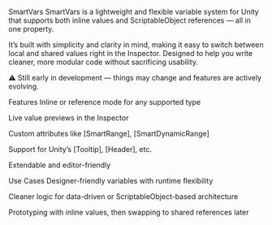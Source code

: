 SmartVars
SmartVars is a lightweight and flexible variable system for Unity that supports both inline values and ScriptableObject references — all in one property.

It’s built with simplicity and clarity in mind, making it easy to switch between local and shared values right in the Inspector. Designed to help you write cleaner, more modular code without sacrificing usability.

⚠️ Still early in development — things may change and features are actively evolving.

Features
Inline or reference mode for any supported type

Live value previews in the Inspector

Custom attributes like [SmartRange], [SmartDynamicRange]

Support for Unity’s [Tooltip], [Header], etc.

Extendable and editor-friendly

Use Cases
Designer-friendly variables with runtime flexibility

Cleaner logic for data-driven or ScriptableObject-based architecture

Prototyping with inline values, then swapping to shared references later

